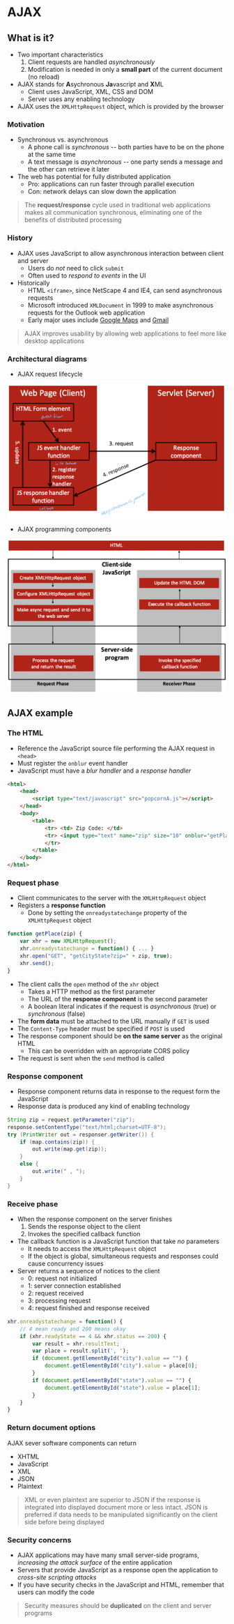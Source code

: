 # AJAX

## What is it?

- Two important characteristics
    1) Client requests are handled *asynchronously*
    2) Modification is needed in only a **small part** of the current document (no reload)
- AJAX stands for **A**sychronous **Ja**vascript and **X**ML
    - Client uses JavaScript, XML, CSS and DOM
    - Server uses any enabling technology
- AJAX uses the `XMLHttpRequest` object, which is provided by the browser

### Motivation

- Synchronous vs. asynchronous
    - A phone call is *synchronous* -- both parties have to be on the phone at the same time
    - A text message is *asynchronous* -- one party sends a message and the other can retrieve it later
- The web has potential for fully distributed application
    - Pro: applications can run faster through parallel execution
    - Con: network delays can slow down the application

> The **request/response** cycle used in traditional web applications makes all communication synchronous, eliminating one of the benefits of distributed processing

### History

- AJAX uses JavaScript to allow asynchronous interaction between client and server
    - Users do *not* need to click `submit`
    - Often used to *respond to events* in the UI
- Historically
    - HTML `<iframe>`, since NetScape 4 and IE4, can send asynchronous requests
    - Microsoft introduced `XMLDocument` in 1999 to make asynchronous requests for the Outlook web application
    - Early major uses include [Google Maps](https://maps.google.com) and [Gmail](https://mail.google.com)

> AJAX improves usability by allowing web applications to feel more like desktop applications

### Architectural diagrams

- AJAX request lifecycle

![AJAX Request Lifecycle](./figures/ajax-request-lifecycle.png)

- AJAX programming components

![AJAX Programming Components](./figures/ajax-programming-components.png)

## AJAX example

### The HTML

- Reference the JavaScript source file performing the AJAX request in `<head>`
- Must register the `onblur` event handler 
- JavaScript must have a *blur handler* and a *response handler*

```HTML
<html>
    <head>
        <script type="text/javascript" src="popcornA.js"></script>
    </head>
    <body>
        <table>
            <tr> <td> Zip Code: </td>
            <tr> <input type="text" name="zip" size="10" onblur="getPlace(this.value)" />
            </tr>
        </table>
    </body>
</html>
```

### Request phase

- Client communicates to the server with the `XMLHttpRequest` object
- Registers a **response function**
    - Done by setting the `onreadystatechange` property of the `XMLHttpRequest` object

```JavaScript
function getPlace(zip) {
    var xhr = new XMLHttpRequest();
    xhr.onreadystatechange = function() { ... }
    xhr.open("GET", "getCityState?zip=" + zip, true);
    xhr.send();
}
```

- The client calls the `open` method of the `xhr` object
    - Takes a HTTP method as the first parameter
    - The URL of the **response component** is the second parameter
    - A boolean literal indicates if the request is *asynchronous* (true) or *synchronous* (false)
- The **form data** must be attached to the URL manually if `GET` is used
- The `Content-Type` header must be specified if `POST` is used
- The response component should be **on the same server** as the original HTML
    - This can be overridden with an appropriate CORS policy
- The request is sent when the `send` method is called

### Response component

- Response component returns data in response to the request form the JavaScript
- Response data is produced any kind of enabling technology

```Java
String zip = request.getParameter("zip");
response.setContentType("text/html;charset=UTF-8");
try (PrintWriter out = responser.getWriter()) {
    if (map.contains(zip)) {
        out.write(map.get(zip));
    }
    else {
        out.write(" , ");
    }
}
```

### Receive phase

- When the response component on the server finishes
    1) Sends the response object to the client
    2) Invokes the specified callback function
- The callback function is a JavaScript function that take *no* parameters
    - It needs to access the `XMLHttpRequest` object
    - If the object is global, simultaneous requests and responses could cause concurrency issues
- Server returns a sequence of notices to the client
    - 0: request not initialized
    - 1: server connection established
    - 2: request received
    - 3: processing request
    - 4: request finished and response received

```JavaScript
xhr.onreadystatechange = function() {
    // 4 mean ready and 200 means okay
    if (xhr.readyState == 4 && xhr.status == 200) {
        var result = xhr.resultText;
        var place = result.split(', ');
        if (document.getElementById("city").value == "") {
            document.getElementById("city").value = place[0];
        }
        if (document.getElementById("state").value == "") {
            document.getElementById("state").value = place[1];
        }
    }
}
```

### Return document options

AJAX sever software components can return

- XHTML
- JavaScript
- XML
- JSON
- Plaintext

> XML or even plaintext are superior to JSON if the response is integrated into displayed document more or less intact. JSON is preferred if data needs to be manipulated significantly on the client side before being displayed

### Security concerns

- AJAX applications may have many small server-side programs, *increasing the attack surface* of the entire application
- Servers that provide JavaScript as a response open the application to *cross-site scripting attacks*
- If you have security checks in the JavaScript and HTML, remember that users can modify the code

> Security measures should be **duplicated** on the client and server programs
